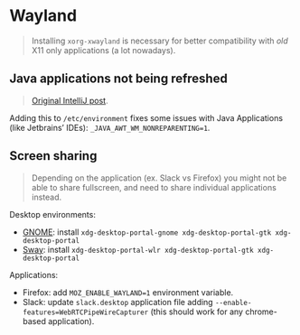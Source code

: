 # Wayland

> Installing `xorg-xwayland` is necessary for better compatibility with _old_
> X11 only applications (a lot nowadays).

## Java applications not being refreshed

> [Original IntelliJ post](https://intellij-support.jetbrains.com/hc/en-us/community/posts/4402682513426/comments/4402781934354).

Adding this to `/etc/environment` fixes some issues with Java Applications (like
Jetbrains’ IDEs): `_JAVA_AWT_WM_NONREPARENTING=1`.

## Screen sharing

> Depending on the application (ex. Slack vs Firefox) you might not be able to
> share fullscreen, and need to share individual applications instead.

Desktop environments:

- [GNOME](/docs/linux/desktop-environments/gnome.md): install
  `xdg-desktop-portal-gnome xdg-desktop-portal-gtk xdg-desktop-portal`
- [Sway](/home/.config/sway): install
  `xdg-desktop-portal-wlr xdg-desktop-portal-gtk xdg-desktop-portal`

Applications:

- Firefox: add `MOZ_ENABLE_WAYLAND=1` environment variable.
- Slack: update `slack.desktop` application file adding
  `--enable-features=WebRTCPipeWireCapturer` (this should work for any
  chrome-based application).
